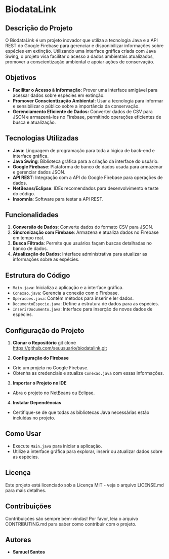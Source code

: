 # BiodataLink

## Descrição do Projeto
O BiodataLink é um projeto inovador que utiliza a tecnologia Java e a API REST do Google Firebase para gerenciar e disponibilizar informações sobre espécies em extinção. Utilizando uma interface gráfica criada com Java Swing, o projeto visa facilitar o acesso a dados ambientais atualizados, promover a conscientização ambiental e apoiar ações de conservação.

## Objetivos
- **Facilitar o Acesso à Informação:** Prover uma interface amigável para acessar dados sobre espécies em extinção.
- **Promover Conscientização Ambiental:** Usar a tecnologia para informar e sensibilizar o público sobre a importância da conservação.
- **Gerenciamento Eficiente de Dados:** Converter dados de CSV para JSON e armazená-los no Firebase, permitindo operações eficientes de busca e atualização.

## Tecnologias Utilizadas
- **Java**: Linguagem de programação para toda a lógica de back-end e interface gráfica.
- **Java Swing**: Biblioteca gráfica para a criação da interface do usuário.
- **Google Firebase**: Plataforma de banco de dados usada para armazenar e gerenciar dados JSON.
- **API REST**: Integração com a API do Google Firebase para operações de dados.
- **NetBeans/Eclipse**: IDEs recomendados para desenvolvimento e teste do código.
- **Insomnia**: Software para testar a API REST.

## Funcionalidades
1. **Conversão de Dados**: Converte dados do formato CSV para JSON.
2. **Sincronização com Firebase**: Armazena e atualiza dados no Firebase em tempo real.
3. **Busca Filtrada**: Permite que usuários façam buscas detalhadas no banco de dados.
4. **Atualização de Dados**: Interface administrativa para atualizar as informações sobre as espécies.

## Estrutura do Código
- `Main.java`: Inicializa a aplicação e a interface gráfica.
- `Conexao.java`: Gerencia a conexão com o Firebase.
- `Operacoes.java`: Contém métodos para inserir e ler dados.
- `DocumentoEspecie.java`: Define a estrutura de dados para as espécies.
- `InserirDocumento.java`: Interface para inserção de novos dados de espécies.

## Configuração do Projeto
1. **Clonar o Repositório**
git clone https://github.com/seuusuario/biodatalink.git

2. **Configuração do Firebase**
- Crie um projeto no Google Firebase.
- Obtenha as credenciais e atualize `Conexao.java` com essas informações.
3. **Importar o Projeto no IDE**
- Abra o projeto no NetBeans ou Eclipse.
4. **Instalar Dependências**
- Certifique-se de que todas as bibliotecas Java necessárias estão incluídas no projeto.

## Como Usar
- Execute `Main.java` para iniciar a aplicação.
- Utilize a interface gráfica para explorar, inserir ou atualizar dados sobre as espécies.

## Licença
Este projeto está licenciado sob a Licença MIT - veja o arquivo LICENSE.md para mais detalhes.

## Contribuições
Contribuições são sempre bem-vindas! Por favor, leia o arquivo CONTRIBUTING.md para saber como contribuir com o projeto.

## Autores
- **Samuel Santos**
